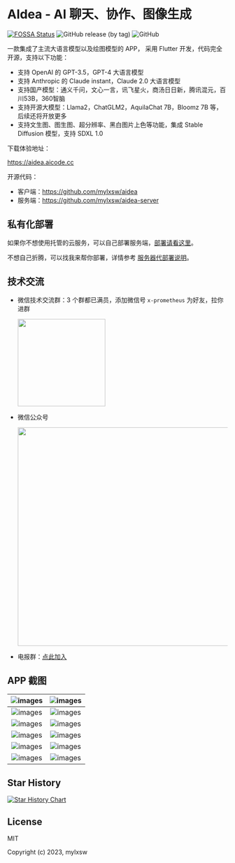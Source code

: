 # AIdea - AI 聊天、协作、图像生成

[![FOSSA Status](https://app.fossa.com/api/projects/custom%2B39727%2Fgithub.com%2Fmylxsw%2Faidea.svg?type=shield&issueType=license)](https://app.fossa.com/projects/custom%2B39727%2Fgithub.com%2Fmylxsw%2Faidea?ref=badge_shield)
![GitHub release (by tag)](https://img.shields.io/github/downloads/mylxsw/aidea/1.0.4/total)
![GitHub](https://img.shields.io/github/license/mylxsw/aidea)


一款集成了主流大语言模型以及绘图模型的 APP， 采用 Flutter 开发，代码完全开源，支持以下功能：

- 支持 OpenAI 的 GPT-3.5，GPT-4 大语言模型
- 支持 Anthropic 的 Claude instant，Claude 2.0 大语言模型
- 支持国产模型：通义千问，文心一言，讯飞星火，商汤日日新，腾讯混元，百川53B，360智脑
- 支持开源大模型：Llama2，ChatGLM2，AquilaChat 7B，Bloomz 7B 等，后续还将开放更多
- 支持文生图、图生图、超分辨率、黑白图片上色等功能，集成 Stable Diffusion 模型，支持 SDXL 1.0

下载体验地址：

https://aidea.aicode.cc

开源代码：

- 客户端：https://github.com/mylxsw/aidea
- 服务端：https://github.com/mylxsw/aidea-server

## 私有化部署

如果你不想使用托管的云服务，可以自己部署服务端，[部署请看这里](https://github.com/mylxsw/aidea-server/blob/main/docs/deploy.md)。

不想自己折腾，可以找我来帮你部署，详情参考 [服务器代部署说明](https://github.com/mylxsw/aidea-server/blob/main/docs/deploy-vip.md)。

## 技术交流

- 微信技术交流群：3 个群都已满员，添加微信号 `x-prometheus` 为好友，拉你进群

    <img src="https://github.com/mylxsw/aidea/assets/2330911/655601c1-9371-4460-9657-c58521260336" width="200"/>

- 微信公众号

    <img src="https://github.com/mylxsw/aidea-server/assets/2330911/376a3b9f-eacd-45c6-9630-39eb720ba097" width="500" />

- 电报群：[点此加入](https://t.me/aideachat)


## APP 截图

![images](https://ssl.aicode.cc/ai-server/article/Xnip2023-08-30_11-32-34.png-thumb)  | ![images](https://ssl.aicode.cc/ai-server/article/Xnip2023-09-14_10-20-28.jpg-thumb)
:-------------------------:|:-------------------------:
![images](https://ssl.aicode.cc/ai-server/article/2023-09-14_10-23-30.jpg-thumb)  | ![images](https://ssl.aicode.cc/ai-server/article/2023-09-14_10-24-58.jpg-thumb) 
![images](https://ssl.aicode.cc/ai-server/article/Xnip2023-08-30_11-32-53.png-thumb)  | ![images](https://ssl.aicode.cc/ai-server/article/Xnip2023-08-30_11-33-44.png-thumb) 
![images](https://ssl.aicode.cc/ai-server/article/2023-09-14_10-22-55.jpg-thumb)  | ![images](https://ssl.aicode.cc/ai-server/article/Xnip2023-09-14_10-21-31.jpg-thumb) 
![images](https://ssl.aicode.cc/ai-server/article/Xnip2023-08-30_11-34-42.png-thumb)  | ![images](https://ssl.aicode.cc/ai-server/article/Xnip2023-08-30_11-35-01.png-thumb) 
![images](https://ssl.aicode.cc/ai-server/article/Xnip2023-08-30_11-35-33.png-thumb)  | ![images](https://ssl.aicode.cc/ai-server/article/Xnip2023-08-30_11-35-52.png-thumb)

## Star History

<a href="https://star-history.com/#mylxsw/aidea&Date">
  <picture>
    <source media="(prefers-color-scheme: dark)" srcset="https://api.star-history.com/svg?repos=mylxsw/aidea&type=Date&theme=dark" />
    <source media="(prefers-color-scheme: light)" srcset="https://api.star-history.com/svg?repos=mylxsw/aidea&type=Date" />
    <img alt="Star History Chart" src="https://api.star-history.com/svg?repos=mylxsw/aidea&type=Date" />
  </picture>
</a>

## License

MIT

Copyright (c) 2023, mylxsw
